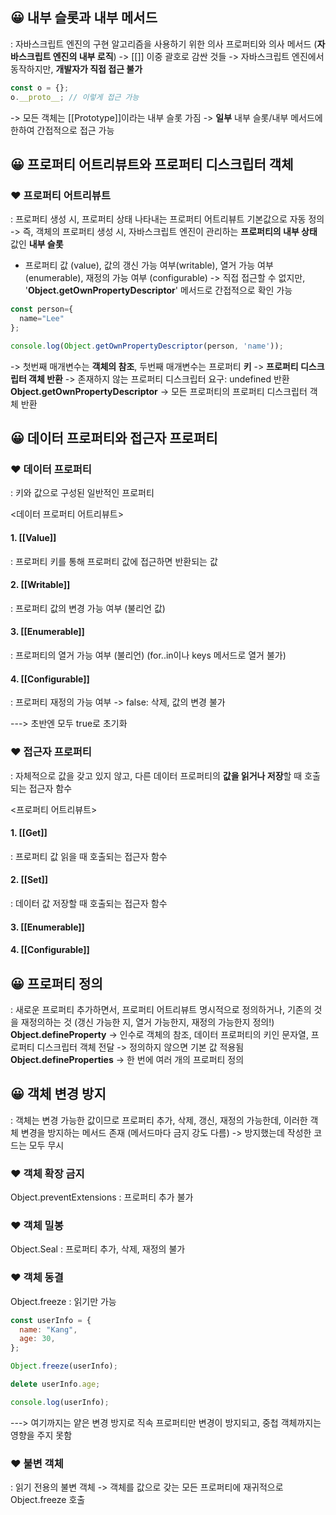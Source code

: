 ## 😀 내부 슬롯과 내부 메서드

: 자바스크립트 엔진의 구현 알고리즘을 사용하기 위한 의사 프로퍼티와 의사 메서드 (**자바스크립트 엔진의 내부 로직**)
-> [[]] 이중 괄호로 감싼 것들
-> 자바스크립트 엔진에서 동작하지만, **개발자가 직접 접근 불가**

```js
const o = {};
o.__proto__; // 이렇게 접근 가능
```

-> 모든 객체는 [[Prototype]]이라는 내부 슬롯 가짐
-> **일부** 내부 슬롯/내부 메서드에 한하여 간접적으로 접근 가능

## 😀 프로퍼티 어트리뷰트와 프로퍼티 디스크립터 객체

### ❤️ 프로퍼티 어트리뷰트

: 프로퍼티 생성 시, 프로퍼티 상태 나타내는 프로퍼티 어트리뷰트 기본값으로 자동 정의
-> 즉, 객체의 프로퍼티 생성 시, 자바스크립트 엔진이 관리하는 **프로퍼티의 내부 상태** 값인 **내부 슬롯**

- 프로퍼티 값 (value), 값의 갱신 가능 여부(writable), 열거 가능 여부 (enumerable), 재정의 가능 여부 (configurable)
  -> 직접 접근할 수 없지만, '**Object.getOwnPropertyDescriptor**' 메서드로 간접적으로 확인 가능

```js
const person={
  name="Lee"
};

console.log(Object.getOwnPropertyDescriptor(person, 'name'));
```

-> 첫번째 매개변수는 **객체의 참조**, 두번째 매개변수는 프로퍼티 **키**
-> **프로퍼티 디스크립터 객체 반환**
-> 존재하지 않는 프로퍼티 디스크립터 요구: undefined 반환
**Object.getOwnPropertyDescriptor**
-> 모든 프로퍼티의 프로퍼티 디스크립터 객체 반환

## 😀 데이터 프로퍼티와 접근자 프로퍼티

### ❤️ 데이터 프로퍼티

: 키와 값으로 구성된 일반적인 프로퍼티

<데이터 프로퍼티 어트리뷰트>

#### 1. [[Value]]

: 프로퍼티 키를 통해 프로퍼티 값에 접근하면 반환되는 값

#### 2. [[Writable]]

: 프로퍼티 값의 변경 가능 여부 (불리언 값)

#### 3. [[Enumerable]]

: 프로퍼티의 열거 가능 여부 (불리언) (for..in이나 keys 메서드로 열거 불가)

#### 4. [[Configurable]]

: 프로퍼티 재정의 가능 여부
-> false: 삭제, 값의 변경 불가

---> 초반엔 모두 true로 초기화

### ❤️ 접근자 프로퍼티

: 자체적으로 값을 갖고 있지 않고, 다른 데이터 프로퍼티의 **값을 읽거나 저장**할 때 호출되는 접근자 함수

<프로퍼티 어트리뷰트>

#### 1. [[Get]]

: 프로퍼티 값 읽을 때 호출되는 접근자 함수

#### 2. [[Set]]

: 데이터 값 저장할 때 호출되는 접근자 함수

#### 3. [[Enumerable]]

#### 4. [[Configurable]]

## 😀 프로퍼티 정의

: 새로운 프로퍼티 추가하면서, 프로퍼티 어트리뷰트 명시적으로 정의하거나, 기존의 것을 재정의하는 것 (갱신 가능한 지, 열거 가능한지, 재정의 가능한지 정의!)
**Object.defineProperty**
-> 인수로 객체의 참조, 데이터 프로퍼티의 키인 문자열, 프로퍼티 디스크립터 객체 전달
-> 정의하지 않으면 기본 값 적용됨
**Object.defineProperties**
-> 한 번에 여러 개의 프로퍼티 정의

## 😀 객체 변경 방지

: 객체는 변경 가능한 값이므로 프로퍼티 추가, 삭제, 갱신, 재정의 가능한데,
이러한 객체 변경을 방지하는 메서드 존재 (메서드마다 금지 강도 다름)
-> 방지했는데 작성한 코드는 모두 무시

### ❤️ 객체 확장 금지

Object.preventExtensions
: 프로퍼티 추가 불가

### ❤️ 객체 밀봉

Object.Seal
: 프로퍼티 추가, 삭제, 재정의 불가

### ❤️ 객체 동결

Object.freeze
: 읽기만 가능

```js
const userInfo = {
  name: "Kang",
  age: 30,
};

Object.freeze(userInfo);

delete userInfo.age;

console.log(userInfo);
```

---> 여기까지는 얕은 변경 방지로 직속 프로퍼티만 변경이 방지되고, 중첩 객체까지는 영향을 주지 못함

### ❤️ 불변 객체

: 읽기 전용의 불변 객체
-> 객체를 값으로 갖는 모든 프로퍼티에 재귀적으로 Object.freeze 호출
